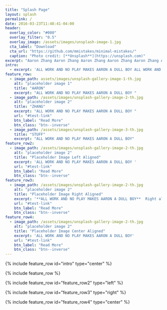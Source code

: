 ```yaml
---
title: "Splash Page"
layout: splash
permalink: /
date: 2016-03-23T11:48:41-04:00
header:
  overlay_color: "#000"
  overlay_filter: "0.5"
  overlay_image: /assets/images/unsplash-image-1.jpg
  cta_label: "Download"
  cta_url: "https://github.com/mmistakes/minimal-mistakes/"
  caption: "Photo credit: [**Unsplash**](https://unsplash.com)"
excerpt: "Aaron Zhang Aaron Zhang Aaron Zhang Aaron Zhang Aaron Zhang Aaron Zhang Aaron Zhang Aaron Zhang "
intro: 
  - excerpt: 'ALL WORK AND NO PLAY MAKES AARON A DULL BOY ALL WORK AND NO PLAY MAKES AARON A DULL BOY ALL WORK AND NO PLAY MAKES AARON A DULL BOY ALL WORK AND NO PLAY MAKES AARON A DULL BOY ALL WORK AND NO PLAY MAKES AARON A DULL BOY Centered with `type="center"`'
feature_row:
  - image_path: assets/images/unsplash-gallery-image-1-th.jpg
    alt: "placeholder image 1"
    title: "AARON"
    excerpt: "ALL WORK AND NO PLAY MAKES AARON A DULL BOY "
  - image_path: /assets/images/unsplash-gallery-image-2-th.jpg
    alt: "placeholder image 2"
    title: "ZHANG"
    excerpt: "ALL WORK AND NO PLAY MAKES AARON A DULL BOY "
    url: "#test-link"
    btn_label: "Read More"
    btn_class: "btn--inverse"
  - image_path: /assets/images/unsplash-gallery-image-3-th.jpg
    title: "STUFF"
    excerpt: "ALL WORK AND NO PLAY MAKES AARON A DULL BOY"
feature_row2:
  - image_path: /assets/images/unsplash-gallery-image-2-th.jpg
    alt: "placeholder image 2"
    title: "Placeholder Image Left Aligned"
    excerpt: 'ALL WORK AND NO PLAY MAKES AARON A DULL BOY '
    url: "#test-link"
    btn_label: "Read More"
    btn_class: "btn--inverse"
feature_row3:
  - image_path: /assets/images/unsplash-gallery-image-2-th.jpg
    alt: "placeholder image 2"
    title: "Placeholder Image Right Aligned"
    excerpt: '**ALL WORK AND NO PLAY MAKES AARON A DULL BOY**  Right aligned with `type="right"`'
    url: "#test-link"
    btn_label: "Read More"
    btn_class: "btn--inverse"
feature_row4:
  - image_path: /assets/images/unsplash-gallery-image-2-th.jpg
    alt: "placeholder image 2"
    title: "Placeholder Image Center Aligned"
    excerpt: 'ALL WORK AND NO PLAY MAKES AARON A DULL BOY'
    url: "#test-link"
    btn_label: "Read More"
    btn_class: "btn--inverse"
---
```


{% include feature_row id="intro" type="center" %}

{% include feature_row %}

{% include feature_row id="feature_row2" type="left" %}

{% include feature_row id="feature_row3" type="right" %}

{% include feature_row id="feature_row4" type="center" %}